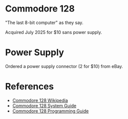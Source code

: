 # Commodore 128

"The last 8-bit computer" as they say.

Acquired July 2025 for $10 sans power supply.

# Power Supply

Ordered a power supply connector (2 for $10) from eBay.

# References

* [Commodore 128 Wikipedia](https://en.wikipedia.org/wiki/Commodore_128)
* [Commodore 128 System Guide](https://www.commodore.ca/manuals/128_system_guide/toc.htm)
* [Commodore 128 Programming Guide](https://www.pagetable.com/docs/Commodore%20128%20Programmer%27s%20Reference%20Guide.pdf)
